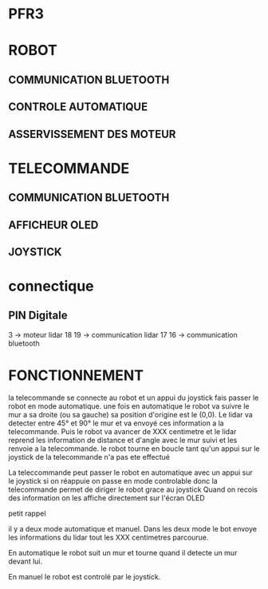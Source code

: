 # PFR3

# ROBOT

## COMMUNICATION BLUETOOTH

## CONTROLE AUTOMATIQUE

## ASSERVISSEMENT DES MOTEUR

# TELECOMMANDE

## COMMUNICATION BLUETOOTH

## AFFICHEUR OLED

## JOYSTICK

# connectique

## PIN Digitale

3 -> moteur lidar
18 19 -> communication lidar
17 16 -> communication bluetooth

# FONCTIONNEMENT

la telecommande se connecte au robot et un appui du joystick fais passer le robot en mode automatique.
une fois en automatique le robot va suivre le mur a sa droite (ou sa gauche) sa position d'origine est le (0,0).
Le lidar va detecter entre 45° et 90° le mur et va envoyé ces information a la telecommande.
Puis le robot va avancer de XXX centimetre et le lidar reprend les information de distance et d'angle avec le mur suivi et les renvoie a la telecommande.
le robot tourne en boucle tant qu'un appui sur le joystick de la telecommande n'a pas ete effectué

La teleccommande peut passer le robot en automatique avec un appui sur le joystick si on réappuie on passe en mode controlable donc la telecommande permet de diriger le robot grace au joystick
Quand on recois des information on les affiche directement sur l'écran OLED

petit rappel

il y a deux mode automatique et manuel.
Dans les deux mode le bot envoye les informations du lidar tout les XXX centimetres parcourue.

En automatique le robot suit un mur et tourne quand il detecte un mur devant lui.

En manuel le robot est controlé par le joystick.
